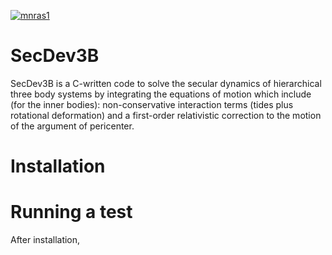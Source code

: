 [![mnras1](https://img.shields.io/badge/MNRAS-10.1093/mnras/stz370-blue.svg)](https://academic.oup.com/mnras/article-abstract/485/1/522/5307896)
# SecDev3B 

SecDev3B is a C-written code to solve the secular dynamics of hierarchical three body systems by integrating the equations of motion which include (for the inner bodies): non-conservative interaction terms (tides plus rotational deformation) and a first-order relativistic correction to the motion of the argument of pericenter. 

# Installation

# Running a test
After installation,  



